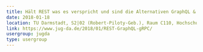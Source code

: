 ```yaml
---
title: Hält REST was es verspricht und sind die Alternativen GraphQL & gRPC schon reif? (Thomas Bayer)
date: 2018-01-18
location: TU Darmstadt, S2|02 (Robert-Piloty-Geb.), Raum C110, Hochschulstr. 10, 64289 Darmstadt
link: https://www.jug-da.de/2018/01/REST-GraphQL-gRPC/
usergroup: jugda
type: usergroup
---
```

